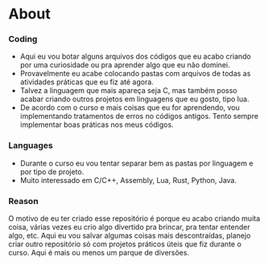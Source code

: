 # About

### Coding

- Aqui eu vou botar alguns arquivos dos códigos que eu acabo criando por uma curiosidade ou pra aprender algo que eu não dominei.
- Provavelmente eu acabe colocando pastas com arquivos de todas as atividades práticas que eu fiz até agora.
- Talvez a linguagem que mais apareça seja C, mas também posso acabar criando outros projetos em linguagens que eu gosto, tipo lua.
- De acordo com o curso e mais coisas que eu for aprendendo, vou implementando tratamentos de erros no códigos antigos. Tento 
sempre implementar boas práticas nos meus códigos.

### Languages

- Durante o curso eu vou tentar separar bem as pastas por linguagem e por tipo de projeto.
- Muito interessado em C/C++, Assembly, Lua, Rust, Python, Java.

### Reason

O motivo de eu ter criado esse repositório é porque eu acabo criando muita coisa, várias vezes eu crio 
algo divertido pra brincar, pra tentar entender algo, etc. Aqui eu vou salvar algumas coisas mais descontraídas, 
planejo criar outro repositório só com projetos práticos úteis que fiz durante o curso. Aqui é mais ou menos 
um parque de diversões.
